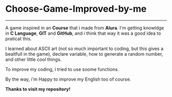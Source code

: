 # Choose-Game-Improved-by-me
***
A game inspired in an **Course** that i made from **Alura**. I'm getting knowldge in **C Language**, **GIT** and **GitHub**, 
and i think that way it was a good idea to praticat this.

I learned about ASCII art (not so much important to coding, but this gives a bealtfull in the game), declare variable, how to generate a random number, and other little cool things.

To improve my coding, i tried to use soome functions.

By the way, i'm Happy to improve my English too of course.

**Thanks to visit my repository!**
 
